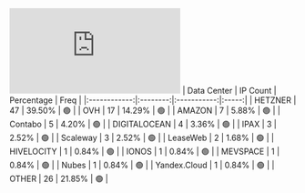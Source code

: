 ![Diagramm](https://github.com/obajay/StateSync-snapshots/blob/main/Projects/Juno/1/README.md)
| Data Center | IP Count | Percentage | Freq |
|:------------:|:--------:|:-----------:|:-----:|
| HETZNER | 47 | 39.50% | 🟢 |
| OVH | 17 | 14.29% | 🟢 |
| AMAZON | 7 | 5.88% | 🟢 |
| Contabo | 5 | 4.20% | 🟢 |
| DIGITALOCEAN | 4 | 3.36% | 🟢 |
| IPAX | 3 | 2.52% | 🟢 |
| Scaleway | 3 | 2.52% | 🟢 |
| LeaseWeb | 2 | 1.68% | 🟢 |
| HIVELOCITY | 1 | 0.84% | 🟢 |
| IONOS | 1 | 0.84% | 🟢 |
| MEVSPACE | 1 | 0.84% | 🟢 |
| Nubes | 1 | 0.84% | 🟢 |
| Yandex.Cloud | 1 | 0.84% | 🟢 |
| OTHER | 26 | 21.85% | 🟢 |
